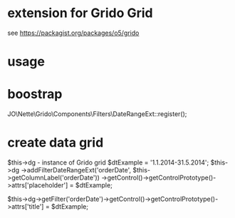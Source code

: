 # extension for Grido Grid

see https://packagist.org/packages/o5/grido

# usage
# boostrap

JO\Nette\Grido\Components\Filters\DateRangeExt::register();

# create data grid

$this->dg  - instance of Grido grid
$dtExample = '1.1.2014-31.5.2014';
$this->dg
	->addFilterDateRangeExt('orderDate', $this->getColumnLabel('orderDate'))
    ->getControl()->getControlPrototype()->attrs['placeholder'] = $dtExample;

$this->dg->getFilter('orderDate')->getControl()->getControlPrototype()->attrs['title'] = $dtExample;